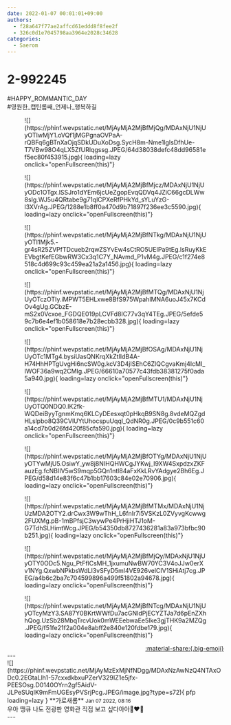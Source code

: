 ```yaml
---
date: 2022-01-07 00:01:01+09:00
authors:
  - f28a647f77ae2affcd61eddd8f8fee2f
  - 326c0d1e7045798aa3964e2028c34628
categories:
  - Saerom
---
```


# 2-992245

<div class="post-container" markdown="1">
<div class="content-container md-sidebar__scrollwrap" markdown="1">

\#HAPPY_ROMMANTIC_DAY<br>\#영원한_캡틴롬쌔_언제나_행복하길
<figure markdown="1">
![](https://phinf.wevpstatic.net/MjAyMjA2MjBfMjQg/MDAxNjU1NjUyOTIwMjY1.oVQf1jMGPgnaOVPaA-rQBFq6gBTnXaOjqSDkUDuXoDsg.SycH8m-Nme1lgIsDfhUe-T7VBw98O4qLX5ZfURlqgssg.JPEG/64d38038defc48dd96581ef5ec80f453915.jpg){ loading=lazy onclick="openFullscreen(this)"}
</figure>

<figure markdown="1">
![](https://phinf.wevpstatic.net/MjAyMjA2MjBfMjcz/MDAxNjU1NjUyODc1OTgx.lSSJro1dYEm6jcUeZgopEvqQDVq4JZiC66gcDLWw8sIg.WJ5u4QRtabe9g71qlCPXeRfPHkYd_sYLuYzG-l3XVrAg.JPEG/1288e1b8ff0a470d9b71897f236ee3c5590.jpg){ loading=lazy onclick="openFullscreen(this)"}
</figure>

<figure markdown="1">
![](https://phinf.wevpstatic.net/MjAyMjA2MjBfNTkg/MDAxNjU1NjUyOTI1Mjk5.-gr4sR25ZVPfTDcueb2rqwZSYvEw4sCtRO5UEIPa9tEg.lsRuyKkEEVbgtKefEGbwRW3Cx3q1C7Y_NAvmd_P1vM4g.JPEG/c1f274e8518c4d699c93c459ea21a2a1456.jpg){ loading=lazy onclick="openFullscreen(this)"}
</figure>

<figure markdown="1">
![](https://phinf.wevpstatic.net/MjAyMjA2MjBfMTQg/MDAxNjU1NjUyOTczOTIy.iMPWT5EHLxwe8BfS975WpahlMNA6uoJ45x7KCdOv4gUg.GCbzE-mS2x0Vcxoe_FGDQE019pLCVFd8IC77v3qY4TEg.JPEG/5efde59c7b6e4ef1b058618e7b28ecbb328.jpg){ loading=lazy onclick="openFullscreen(this)"}
</figure>

<figure markdown="1">
![](https://phinf.wevpstatic.net/MjAyMjA2MjBfOSAg/MDAxNjU1NjUyOTc1MTg4.bysiUasQNKrqXkZtIIdB4A-H74HhHPTgUvgHi6ncSW0g.kcV3D4jISEhC6ZlQCgvaKmj4IcMI_IWOF36a9wq2CMIg.JPEG/66610a70577c43fdb38381275f0ada5a940.jpg){ loading=lazy onclick="openFullscreen(this)"}
</figure>

<figure markdown="1">
![](https://phinf.wevpstatic.net/MjAyMjA2MjBfMTU1/MDAxNjU1NjUyOTQ0NDQ0.lK2fk-WQDeiByyTgnmKmq6KLCyDEesxqt0pHkqB9SN8g.8vdeMQZgdHLslpbo8Q39CVlUYtUhocspuUqql_QdNR0g.JPEG/0c9b551c60a14cd7b0d26fd420f85cfa590.jpg){ loading=lazy onclick="openFullscreen(this)"}
</figure>

<figure markdown="1">
![](https://phinf.wevpstatic.net/MjAyMjA2MjBfOTYg/MDAxNjU1NjUyOTYwMjU5.OsiwY_yw8j8NIHQHWCgJYKwj_I9XW4SxpdzxZKFauzEg.fcNBIIV5wS9mqp5GQn1ntl84aFxKkLRvYAdgye2Bh6Eg.JPEG/d58d14e83f6c47b1bb17603c84e02e70906.jpg){ loading=lazy onclick="openFullscreen(this)"}
</figure>

<figure markdown="1">
![](https://phinf.wevpstatic.net/MjAyMjA2MjBfMTMx/MDAxNjU1NjUzMDA2OTY2.drCwx3W9wThH_L6fnIr7i5VSKzL0ZVyvgKcwwg2FUXMg.pB-1mBPfsjC3wywPe4PrHjiHTJ1oM-G7TdhSLHimtWcg.JPEG/b54350db8727436281a83a973bfbc90b251.jpg){ loading=lazy onclick="openFullscreen(this)"}
</figure>

<figure markdown="1">
![](https://phinf.wevpstatic.net/MjAyMjA2MjBfMjQy/MDAxNjU1NjUyOTY0ODc5.Ngu_PtFflCsMH_1jxumuNwBW70YC3V4oJJw0erXv1NYg.QxwbNPkbsWdLI3vSFyD5ml4VE926velCIV1SHiAtj7cg.JPEG/a4b6c2ba7c704599896a499f51802a94678.jpg){ loading=lazy onclick="openFullscreen(this)"}
</figure>

<figure markdown="1">
![](https://phinf.wevpstatic.net/MjAyMjA2MjBfNTcg/MDAxNjU1NjUyOTcyMzY3.SA87Y0BKrtWWfDu7acGNIdPjECYZTJa7d6pEnZXhhQog.UzSb28MbqTrcvUok0mWEEebwaEe5Ike3gjTHK9a2MZQg.JPEG/f51fe21f2a004e8abff2e840e120fdbe179.jpg){ loading=lazy onclick="openFullscreen(this)"}
</figure>


</div>
</div>

<div style="text-align: right;" markdown="1">
<a href="https://weverse.io/fromis9/fanpost/2-992245" style="text-align: right;">:material-share:{.big-emoji}</a>
</div>
---

<div class="comments-container md-sidebar__scrollwrap" markdown="1">
<div class="comment" markdown="1">
<div class='id-container' markdown="1">
![](https://phinf.wevpstatic.net/MjAyMzExMjNfNDgg/MDAxNzAwNzQ4NTAxODc0.2EGtaLlh1-57cxxdkbxuPZerV329IZ1e5jfx-PEESOsg.D0140OYrn2gf5AidV-JLPeSUqIK9mFmUGEsyPVSrjPcg.JPEG/image.jpg?type=s72){ pfp loading=lazy }
**<span class="artist">가로새롬</span>** <small>Jan 07 2022, 08:16</small><br>
</div>
<div class='comment-body' markdown="1">
우아 땡큐 나도 전광판 영화관 직접 보고 싶다아아🥲❤️‍🔥
</div>
</div>
</div>
---
